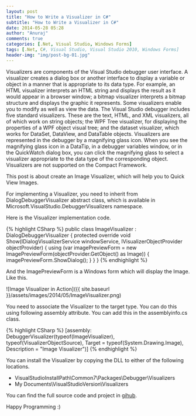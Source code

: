 ```yaml
---
layout: post
title: "How to Write a Visualizer in C#"
subtitle: "How to Write a Visualizer in C#"
date: 2014-05-28 05:28
author: "Anuraj"
comments: true
categories: [.Net, Visual Studio, Windows Forms]
tags: [.Net, C#, Visual Studio, Visual Studio 2010, Windows Forms]
header-img: "img/post-bg-01.jpg"
---
```

Visualizers are components of the Visual Studio debugger user interface. A visualizer creates a dialog box or another interface to display a variable or object in a manner that is appropriate to its data type. For example, an HTML visualizer interprets an HTML string and displays the result as it would appear in a browser window; a bitmap visualizer interprets a bitmap structure and displays the graphic it represents. Some visualizers enable you to modify as well as view the data. The Visual Studio debugger includes five standard visualizers. These are the text, HTML, and XML visualizers, all of which work on string objects; the WPF Tree visualizer, for displaying the properties of a WPF object visual tree; and the dataset visualizer, which works for DataSet, DataView, and DataTable objects. Visualizers are represented in the debugger by a magnifying glass icon. When you see the magnifying glass icon in a DataTip, in a debugger variables window, or in the QuickWatch dialog box, you can click the magnifying glass to select a visualizer appropriate to the data type of the corresponding object. Visualizers are not supported on the Compact Framework.

This post is about create an Image Visualizer, which will help you to Quick View Images.

For implementing a Visualizer, you need to inherit from DialogDebuggerVisualizer abstract class, which is available in Microsoft.VisualStudio.DebuggerVisualizers namespace.

Here is the Visualizer implementation code.

{% highlight CSharp %}
public class ImageVisualizer : DialogDebuggerVisualizer
{
    protected override void Show(IDialogVisualizerService windowService, 
        IVisualizerObjectProvider objectProvider)
    {
        using (var imagePreviewForm = 
            new ImagePreviewForm(objectProvider.GetObject() as Image))
        {
            imagePreviewForm.ShowDialog();
        }
    }
}
{% endhighlight %}

And the ImagePreviewForm is a Windows form which will display the Image. Like this.

![Image Visualizer in Action]({{ site.baseurl }}/assets/images/2014/05/ImageVisualizer.png)

You need to associate the Visualizer to the target type. You can do this using following assembly attribute. You can add this in the assemblyinfo.cs class.

{% highlight CSharp %}
[assembly: DebuggerVisualizer(typeof(ImageVisualizer), 
    typeof(VisualizerObjectSource), 
    Target = typeof(System.Drawing.Image), 
    Description = "Image Visualizer")]
{% endhighlight %}

You can install the Visualizer by copying the DLL to either of the following locations.


*   VisualStudioInstallPath\Common7\Packages\Debugger\Visualizers
*   My Documents\VisualStudioVersion\Visualizers


You can find the full source code and project in [gihub](https://github.com/anuraj/DebuggerVisualizers).

Happy Programming :)
